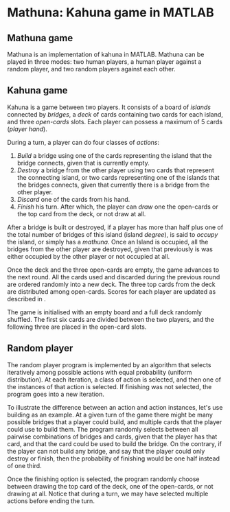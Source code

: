 Mathuna: Kahuna game in MATLAB
==============================

Mathuna game
-----------
Mathuna is an implementation of kahuna in MATLAB. Mathuna can be
played in three modes: two human players, a human player against a
random player, and two random players against each other. 

Kahuna game
-----------

Kahuna is a game between two players. It consists of a board of
*islands* connected by *bridges*, a *deck* of cards containing two
cards for each island, and three *open-cards* slots. Each player can
possess a maximum of 5 cards (*player hand*).

During a turn, a player can do four classes of *actions*: 

  1. *Build* a bridge using one of the cards representing the island
  that the bridge connects, given that is currently empty.
  2. *Destroy* a bridge from the other player using two cards that
  represent the connecting island, or two cards representing one of
  the islands that the bridges connects, given that currently there is
  a bridge from the other player.
  3. *Discard* one of the cards from his hand.
  4. *Finish* his turn. After which, the player can *draw* one the
  open-cards or the top card from the deck, or not draw at all.

After a bridge is built or destroyed, if a player has more than half
plus one of the total number of bridges of this island (island
*degree*), is said to *occupy* the island, or simply has a
*mathuna*. Once an Island is occupied, all the bridges from the other
player are destroyed, given that previously is was either occupied by
the other player or not occupied at all.

Once the deck and the three open-cards are empty, the game advances to
the next round. All the cards used and discarded during the previous
round are ordered randomly into a new deck. The three top cards from
the deck are distributed among open-cards. Scores for each player are
updated as described in .

The game is initialised with an empty board and a full deck randomly
shuffled. The first six cards are divided between the two players, and
the following three are placed in the open-card slots.

Random player
-------------

The random player program is implemented by an algorithm that selects
iteratively among possible actions with equal probability (uniform
distribution).  At each iteration, a class of action is selected, and
then one of the instances of that action is selected. If finishing was
not selected, the program goes into a new iteration. 

To illustrate the difference between an action and action instances,
let's use building as an example. At a given turn of the game
there might be many possible bridges that a player could build, and
multiple cards that the player could use to build them. The program
randomly selects between all pairwise combinations of bridges and
cards, given that the player has that card, and that the card could be
used to build the bridge. On the contrary, if the player can not build
any bridge, and say that the player could only destroy or finish, then
the probability of finishing would be one half instead of one third.

Once the finishing option is selected, the program randomly choose
between drawing the top card of the deck, one of the open-cards, or
not drawing at all. Notice that during a turn, we may have selected
multiple actions before ending the turn.
